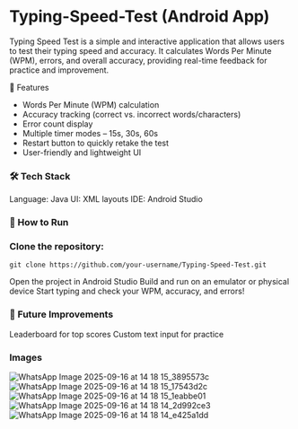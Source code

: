 # Typing-Speed-Test (Android App)
Typing Speed Test is a simple and interactive application that allows users to test their typing speed and accuracy. It calculates Words Per Minute (WPM), errors, and overall accuracy, providing real-time feedback for practice and improvement.

🚀 Features

 * Words Per Minute (WPM) calculation
 * Accuracy tracking (correct vs. incorrect words/characters)
 * Error count display
 * Multiple timer modes – 15s, 30s, 60s
 * Restart button to quickly retake the test
 * User-friendly and lightweight UI

### 🛠️ Tech Stack

  Language: Java
  UI: XML layouts
  IDE: Android Studio

### 📌 How to Run

### Clone the repository:

    git clone https://github.com/your-username/Typing-Speed-Test.git

Open the project in Android Studio
Build and run on an emulator or physical device
Start typing and check your WPM, accuracy, and errors!

### 🎯 Future Improvements

Leaderboard for top scores
Custom text input for practice


### Images

![WhatsApp Image 2025-09-16 at 14 18 15_3895573c](https://github.com/user-attachments/assets/9f532b87-59ef-417c-af7e-e7e5f7de4938)
![WhatsApp Image 2025-09-16 at 14 18 15_17543d2c](https://github.com/user-attachments/assets/807d7b6f-2384-49b5-b6b3-873661b717dc)
![WhatsApp Image 2025-09-16 at 14 18 15_1eabbe01](https://github.com/user-attachments/assets/463fbf56-3c3d-444e-addd-0ea190908124)
![WhatsApp Image 2025-09-16 at 14 18 14_2d992ce3](https://github.com/user-attachments/assets/e87a386b-5d4a-4392-acf8-920b64fd0363)
![WhatsApp Image 2025-09-16 at 14 18 14_e425a1dd](https://github.com/user-attachments/assets/0b6db5c7-f1d8-4dfa-8d60-c02c0faa4a5b)




